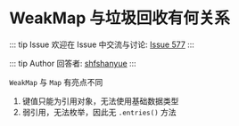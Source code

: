 # WeakMap 与垃圾回收有何关系



::: tip Issue 
 欢迎在 Issue 中交流与讨论: [Issue 577](https://github.com/shfshanyue/Daily-Question/issues/577) 
:::

::: tip Author 
回答者: [shfshanyue](https://github.com/shfshanyue) 
:::

`WeakMap` 与 `Map` 有亮点不同

1. 键值只能为引用对象，无法使用基础数据类型
2. 弱引用，无法枚举，因此无 `.entries()` 方法